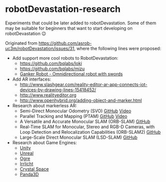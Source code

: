 # robotDevastation-research
Experiments that could be later added to robotDevastation. Some of them may be suitable for beginners that want to start developing on robotDevastation :wink:

Originated from https://github.com/asrob-uc3m/robotDevastation/issues/31, where the following lines were proposed:

* Add support more cool robots to RobotDevastation:
    * https://github.com/bqlabs/loki
    * https://github.com/bqlabs/mizu
    * [Ganker Robot - Omnidirectional robot with swords](http://gjs.so/en/)
* Add AR interfaces:
    * http://www.slashgear.com/reality-editor-ar-app-connects-iot-devices-by-drawing-lines-15418452/
    * http://www.realityeditor.org
    * http://www.openhybrid.org/adding-object-and-marker.html
* Research about markerless AR:
    * Semi-Direct Monocular Odometry (SVO) [GitHub](https://github.com/uzh-rpg/rpg_svo) [Video](https://www.youtube.com/watch?v=2YnIMfw6bJY)
    * Parallel Tracking and Mapping (PTAM) [GitHub](https://github.com/Oxford-PTAM/PTAM-GPL) [Video](https://www.youtube.com/watch?v=Y9HMn6bd-v8)
    * A Versatile and Accurate Monocular SLAM (ORB-SLAM) [GitHub](https://github.com/raulmur/ORB_SLAM)
    * Real-Time SLAM for Monocular, Stereo and RGB-D Cameras, with Loop Detection and Relocalization Capabilities (ORB-SLAM2) [GitHub](https://github.com/raulmur/ORB_SLAM2)
    * Large-Scale Direct Monocular SLAM (LSD-SLAM) [GitHub](https://github.com/tum-vision/lsd_slam)
* Research about Game Engines:
    * [Unity](http://www.unity3d.com/)
    * [Unreal](https://www.unrealengine.com/)
    * [Ogre](http://www.ogre3d.org/)
    * [Irrlicht](http://irrlicht.sourceforge.net/)
    * [Crystal Space](http://www.crystalspace3d.org/main/Main_Page)
    * [Panda3D](https://github.com/panda3d/panda3d)
